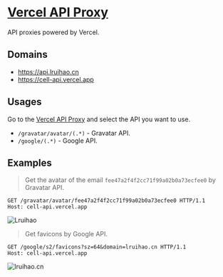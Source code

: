 # [Vercel API Proxy](https://github.com/Lruihao/vercel-proxy)

API proxies powered by Vercel.

## Domains

- <https://api.lruihao.cn>
- <https://cell-api.vercel.app>

## Usages

Go to the [Vercel API Proxy](https://cell-api.vercel.app) and select the API you want to use.

- `/gravatar/avatar/(.*)` - Gravatar API.
- `/google/(.*)` - Google API.

## Examples

> Get the avatar of the email `fee47a2f4f2cc71f99a02b0a73ecfee0` by Gravatar API.

```http
GET /gravatar/avatar/fee47a2f4f2cc71f99a02b0a73ecfee0 HTTP/1.1
Host: cell-api.vercel.app
```

![Lruihao](https://cell-api.vercel.app/gravatar/avatar/fee47a2f4f2cc71f99a02b0a73ecfee0)

> Get favicons by Google API.

```http
GET /google/s2/favicons?sz=64&domain=lruihao.cn HTTP/1.1
Host: cell-api.vercel.app
```

![lruihao.cn](https://cell-api.vercel.app/google/s2/favicons?sz=64&domain=lruihao.cn)
